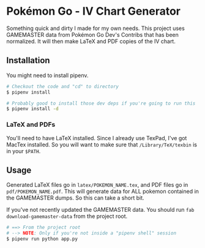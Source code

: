 # Pokémon Go - IV Chart Generator

Something quick and dirty I made for my own needs.  This project uses GAMEMASTER data from Pokémon Go Dev's Contribs that has been normalized.  It will then make LaTeX and PDF copies of the IV chart.

## Installation

You might need to install pipenv.

```sh
# Checkout the code and "cd" to directory
$ pipenv install

# Probably good to install those dev deps if you're going to run this
$ pipenv install -d
```

### LaTeX and PDFs
You'll need to have LaTeX installed.  Since I already use TexPad, I've got MacTex installed.  So you will want to make sure that `/Library/TeX/texbin` is in your `$PATH`.

## Usage

Generated LaTeX files go in `latex/POKEMON_NAME.tex`, and PDF files go in `pdf/POKEMON_NAME.pdf`.  This will generate data for ALL pokemon contained in the GAMEMASTER dumps.  So this can take a short bit.

If you've not recently updated the GAMEMASTER data.  You should run `fab download-gamemaster-data` from the project root.

```sh
# ==> From the project root
# --> NOTE: Only if you're not inside a "pipenv shell" session
$ pipenv run python app.py
```
